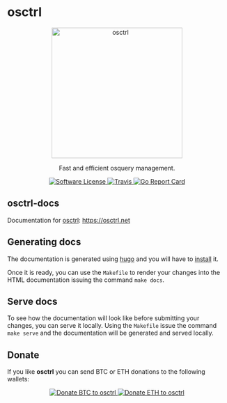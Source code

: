 # osctrl

<p align="center">
  <img alt="osctrl" src="logo.png" width="300" />
  <p align="center">
    Fast and efficient osquery management.
  </p>
  <p align="center">
    <a href="https://github.com/jmpsec/osctrl/blob/master/LICENSE.md">
      <img alt="Software License" src="https://img.shields.io/badge/license-GPL3-brightgreen.svg?style=flat-square">
    </a>
    <a href="https://travis-ci.org/jmpsec/osctrl">
      <img alt="Travis" src="https://img.shields.io/travis/jmpsec/osctrl/master.svg?style=flat-square">
    </a>
    <a href="https://goreportcard.com/report/github.com/jmpsec/osctrl">
      <img alt="Go Report Card" src="https://goreportcard.com/badge/github.com/jmpsec/osctrl?style=flat-square&fuckgithubcache=1">
    </a>
  </p>
</p>

## osctrl-docs

Documentation for [osctrl](https://github.com/jmpsec/osctrl): https://osctrl.net

## Generating docs

The documentation is generated using [hugo](https://gohugo.io/) and you will have to [install](https://gohugo.io/getting-started/installing/) it.

Once it is ready, you can use the `Makefile` to render your changes into the HTML documentation issuing the command `make docs`.

## Serve docs

To see how the documentation will look like before submitting your changes, you can serve it locally. Using the `Makefile` issue the command `make serve` and the documentation will be generated and served locally.

## Donate

If you like **osctrl** you can send BTC or ETH donations to the following wallets:

<p align="center">
  <a href="bitcoin:bc1qvjep6r6j7a00xyhcgp4g2ea2f4pupaprcvllj5">
    <img alt="Donate BTC to osctrl" src="https://osctrl.net/btc.png">
  </a>
  <a href="ethereum:0x99e211251fca06286596498823Fd0a48785B64eB">
    <img alt="Donate ETH to osctrl" src="https://osctrl.net/eth.png">
  </a>
<p>
